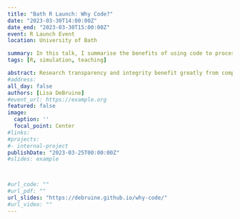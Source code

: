 ```yaml
---
title: "Bath R Launch: Why Code?"
date: "2023-03-30T14:00:00Z"
date_end: "2023-03-30T15:00:00Z"
event: R Launch Event
location: University of Bath

summary: In this talk, I summarise the benefits of using code to process and analyse data, give some practical tips for developing your skills, demonstrate how data simulation can improve your research, and discuss the benefits of code review.
tags: [R, simulation, teaching]

abstract: Research transparency and integrity benefit greatly from computationally reproducible code, but the barriers to learning the required skills can seem overwhelming. In this talk, I will summarise the benefits of using code to process and analyse data, give some practical tips for developing your skills, demonstrate how data simulation can improve your research, and discuss the benefits of code review.
#address:
all_day: false
authors: [Lisa DeBruine]
#event_url: https://example.org
featured: false
image:
  caption: ''
  focal_point: Center
#links:
#projects:
#- internal-project
publishDate: "2023-03-25T00:00:00Z"
#slides: example



#url_code: ""
#url_pdf: ""
url_slides: "https://debruine.github.io/why-code/"
#url_video: ""
---
```


